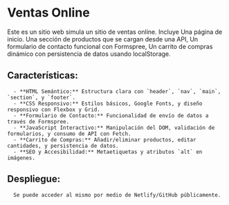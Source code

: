 # Ventas Online

Este es un sitio web simula un sitio de ventas online. 
Incluye 
      Una página de inicio. 
      Una sección de productos que se cargan desde una API, 
      Un formulario de contacto funcional con Formspree, 
      Un carrito de compras dinámico con persistencia de datos usando localStorage.

## Características:
      - **HTML Semántico:** Estructura clara con `header`, `nav`, `main`, `section`, y `footer`.
      - **CSS Responsivo:** Estilos básicos, Google Fonts, y diseño responsivo con Flexbox y Grid.
      - **Formulario de Contacto:** Funcionalidad de envío de datos a través de Formspree.
      - **JavaScript Interactivo:** Manipulación del DOM, validación de formularios, y consumo de API con Fetch.
      - **Carrito de Compras:** Añadir/eliminar productos, editar cantidades, y persistencia de datos.
      - **SEO y Accesibilidad:** Metaetiquetas y atributos `alt` en imágenes.

## Despliegue:
      Se puede acceder al mismo por medio de Netlify/GitHub públicamente.
